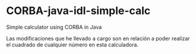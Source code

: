 CORBA-java-idl-simple-calc
==========================

Simple calculator using CORBA in Java

Las modificaciones que he llevado a cargo son en relación a poder realizar el cuadrado de cualquier número en esta calculadora.

